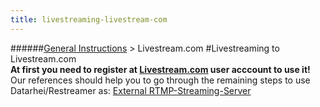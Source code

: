 ```yaml
---
title: livestreaming-livestream-com
---
```

######[General Instructions](../wiki/general-instructions.html) > Livestream.com
#Livestreaming to Livestream.com  
**At first you need to register at <a href="https://livestream.com/" target="_blank">Livestream.com</a> user acccount to use it!**  
Our references should help you to go through the remaining steps to use Datarhei/Restreamer as: [External RTMP-Streaming-Server](../docs/references-external-rtmp-streaming-server.html)